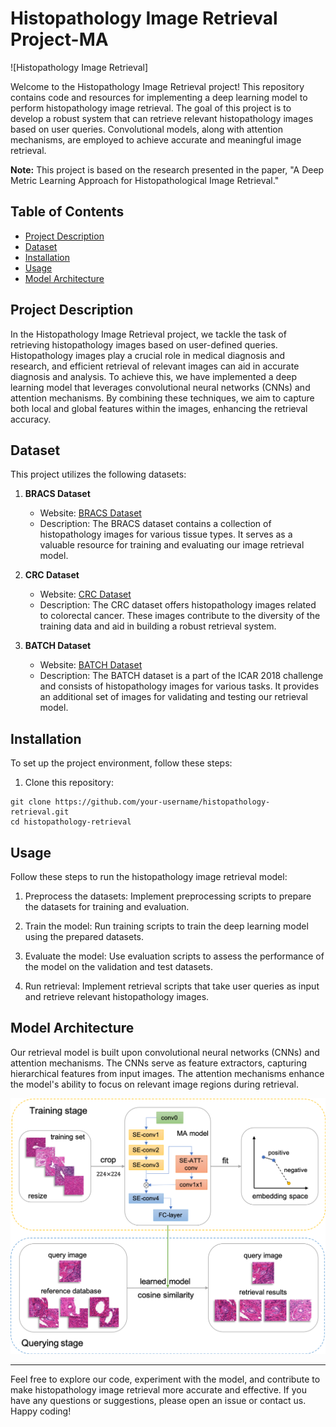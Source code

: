 # Histopathology Image Retrieval Project-MA

![Histopathology Image Retrieval]

Welcome to the Histopathology Image Retrieval project! This repository contains code and resources for implementing a deep learning model to perform histopathology image retrieval. The goal of this project is to develop a robust system that can retrieve relevant histopathology images based on user queries. Convolutional models, along with attention mechanisms, are employed to achieve accurate and meaningful image retrieval.

**Note:** This project is based on the research presented in the paper, "A Deep Metric Learning Approach for Histopathological Image Retrieval."


## Table of Contents

- [Project Description](#project-description)
- [Dataset](#dataset)
- [Installation](#installation)
- [Usage](#usage)
- [Model Architecture](#model-architecture)

## Project Description

In the Histopathology Image Retrieval project, we tackle the task of retrieving histopathology images based on user-defined queries. Histopathology images play a crucial role in medical diagnosis and research, and efficient retrieval of relevant images can aid in accurate diagnosis and analysis. To achieve this, we have implemented a deep learning model that leverages convolutional neural networks (CNNs) and attention mechanisms. By combining these techniques, we aim to capture both local and global features within the images, enhancing the retrieval accuracy.

## Dataset

This project utilizes the following datasets:

1. **BRACS Dataset**
   - Website: [BRACS Dataset](https://www.bracs.icar.cnr.it/)
   - Description: The BRACS dataset contains a collection of histopathology images for various tissue types. It serves as a valuable resource for training and evaluating our image retrieval model.

2. **CRC Dataset**
   - Website: [CRC Dataset](https://warwick.ac.uk/fac/cross_fac/tia/data/extended_crc_grading/)
   - Description: The CRC dataset offers histopathology images related to colorectal cancer. These images contribute to the diversity of the training data and aid in building a robust retrieval system.

3. **BATCH Dataset**
   - Website: [BATCH Dataset](https://iciar2018-challenge.grand-challenge.org/Dataset/)
   - Description: The BATCH dataset is a part of the ICAR 2018 challenge and consists of histopathology images for various tasks. It provides an additional set of images for validating and testing our retrieval model.

## Installation

To set up the project environment, follow these steps:

1. Clone this repository:
```   
git clone https://github.com/your-username/histopathology-retrieval.git
cd histopathology-retrieval
```


## Usage

Follow these steps to run the histopathology image retrieval model:

1. Preprocess the datasets: Implement preprocessing scripts to prepare the datasets for training and evaluation.

2. Train the model: Run training scripts to train the deep learning model using the prepared datasets.

3. Evaluate the model: Use evaluation scripts to assess the performance of the model on the validation and test datasets.

4. Run retrieval: Implement retrieval scripts that take user queries as input and retrieve relevant histopathology images.

## Model Architecture

Our retrieval model is built upon convolutional neural networks (CNNs) and attention mechanisms. The CNNs serve as feature extractors, capturing hierarchical features from input images. The attention mechanisms enhance the model's ability to focus on relevant image regions during retrieval.

![Model Architecture](https://github.com/easonyang1996/DML_HistoImgRetrieval/blob/master/figs/framework.jpeg)






---

Feel free to explore our code, experiment with the model, and contribute to make histopathology image retrieval more accurate and effective. If you have any questions or suggestions, please open an issue or contact us. Happy coding!

